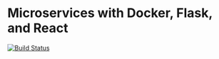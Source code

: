 # Microservices with Docker, Flask, and React

[![Build Status](https://travis-ci.org/enverbisevac/testdriven-app.svg?branch=master)](https://travis-ci.org/YOUR_GITHUB_USERNAME/testdriven-app)